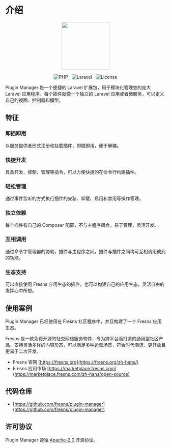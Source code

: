 # 介绍

<p align="center"><img src="https://assets.fresns.com/images/icons/pm.png" width="150"></p>

<p align="center">
<img src="https://img.shields.io/badge/PHP-%5E8.0-blueviolet" alt="PHP" style="display:inline;">
<img src="https://img.shields.io/badge/Laravel-9.x%7C10.x%7C11.x-orange" alt="Laravel" style="display:inline;margin:0 8px;">
<img src="https://img.shields.io/badge/License-Apache--2.0-green" alt="License" style="display:inline;">
</p>

Plugin Manager 是一个便捷的 Laravel 扩展包，用于模块化管理您的庞大 Laravel 应用程序。每个插件就像一个独立的 Laravel 应用或者微服务，可以定义自己的视图、控制器和模型。

## 特征

### 即插即用

以服务提供者形式注册和挂载插件，即插即用，便于解耦。

### 快捷开发

具备开发、控制、管理等指令，可以方便快捷的在命令行构建插件。

### 轻松管理

通过事件监听的方式执行插件的安装、卸载、启用和禁用等操作管理。

### 独立依赖

每个插件有自己的 Composer 配置，不与主程序耦合，易于管理，灵活开发。

### 互相调用

通过命令字管理器的协助，插件与主程序之间，插件与插件之间均可互相调用彼此的功能。

### 生态支持

可以直接使用 Fresns 应用生态的插件，也可以构建自己的应用生态，灵活自由的发挥心中所想。

## 使用案例

Plugin Manager 已经使用在 Fresns 社区程序中，并且构建了一个 Fresns 应用生态。

Fresns 是一款免费开源的社交网络服务软件，专为跨平台而打造的通用型社区产品，支持灵活多样的内容形态，可以满足多种运营场景，符合时代潮流，更开放且更易于二次开发。

- Fresns 官网 [https://fresns.org](https://fresns.org/zh-hans/)
- Fresns 应用市场 [https://marketplace.fresns.com](https://marketplace.fresns.com/zh-hans/open-source)

## 代码仓库

- [https://github.com/fresns/plugin-manager](https://github.com/fresns/plugin-manager)

## 许可协议

Plugin Manager 遵循 [Apache-2.0](https://github.com/fresns/plugin-manager/blob/2.x/LICENSE) 开源协议。
